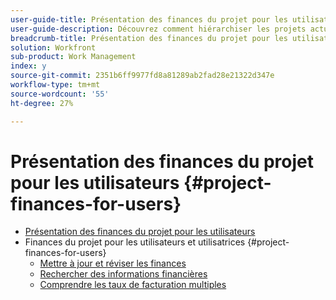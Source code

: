 ```yaml
---
user-guide-title: Présentation des finances du projet pour les utilisateurs
user-guide-description: Découvrez comment hiérarchiser les projets actuels et proposés en fonction de leur coût, de leur valeur, de leur risque et de leur alignement sur les objectifs de votre entreprise.
breadcrumb-title: Présentation des finances du projet pour les utilisateurs
solution: Workfront
sub-product: Work Management
index: y
source-git-commit: 2351b6ff9977fd8a81289ab2fad28e21322d347e
workflow-type: tm+mt
source-wordcount: '55'
ht-degree: 27%

---
```




# Présentation des finances du projet pour les utilisateurs {#project-finances-for-users}

+ [Présentation des finances du projet pour les utilisateurs](overview.md)
+ Finances du projet pour les utilisateurs et utilisatrices {#project-finances-for-users}
   + [Mettre à jour et réviser les finances](update-and-review-finances.md)
   + [Rechercher des informations financières](find-financial-information.md)
   + [Comprendre les taux de facturation multiples](multiple-billing-rates.md)

